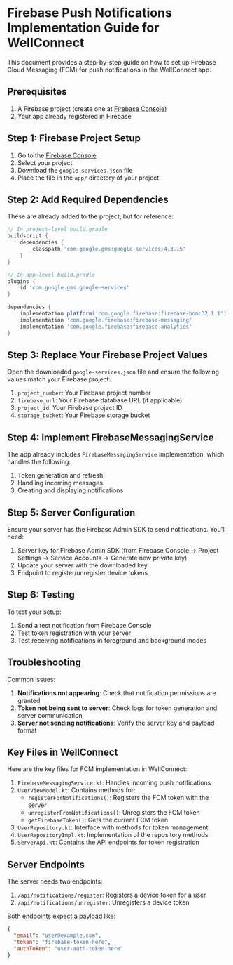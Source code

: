 # Firebase Push Notifications Implementation Guide for WellConnect

This document provides a step-by-step guide on how to set up Firebase Cloud Messaging (FCM) for push notifications in the WellConnect app.

## Prerequisites

1. A Firebase project (create one at [Firebase Console](https://console.firebase.google.com/))
2. Your app already registered in Firebase

## Step 1: Firebase Project Setup

1. Go to the [Firebase Console](https://console.firebase.google.com/)
2. Select your project
3. Download the `google-services.json` file
4. Place the file in the `app/` directory of your project

## Step 2: Add Required Dependencies

These are already added to the project, but for reference:

```gradle
// In project-level build.gradle
buildscript {
    dependencies {
        classpath 'com.google.gms:google-services:4.3.15'
    }
}

// In app-level build.gradle
plugins {
    id 'com.google.gms.google-services'
}

dependencies {
    implementation platform('com.google.firebase:firebase-bom:32.1.1')
    implementation 'com.google.firebase:firebase-messaging'
    implementation 'com.google.firebase:firebase-analytics'
}
```

## Step 3: Replace Your Firebase Project Values

Open the downloaded `google-services.json` file and ensure the following values match your Firebase project:

1. `project_number`: Your Firebase project number
2. `firebase_url`: Your Firebase database URL (if applicable)
3. `project_id`: Your Firebase project ID
4. `storage_bucket`: Your Firebase storage bucket

## Step 4: Implement FirebaseMessagingService

The app already includes `FirebaseMessagingService` implementation, which handles the following:

1. Token generation and refresh
2. Handling incoming messages
3. Creating and displaying notifications

## Step 5: Server Configuration

Ensure your server has the Firebase Admin SDK to send notifications. You'll need:

1. Server key for Firebase Admin SDK (from Firebase Console → Project Settings → Service Accounts → Generate new private key)
2. Update your server with the downloaded key
3. Endpoint to register/unregister device tokens 

## Step 6: Testing

To test your setup:

1. Send a test notification from Firebase Console
2. Test token registration with your server
3. Test receiving notifications in foreground and background modes

## Troubleshooting

Common issues:

1. **Notifications not appearing**: Check that notification permissions are granted
2. **Token not being sent to server**: Check logs for token generation and server communication
3. **Server not sending notifications**: Verify the server key and payload format

## Key Files in WellConnect

Here are the key files for FCM implementation in WellConnect:

1. `FirebaseMessagingService.kt`: Handles incoming push notifications
2. `UserViewModel.kt`: Contains methods for:
   - `registerForNotifications()`: Registers the FCM token with the server
   - `unregisterFromNotifications()`: Unregisters the FCM token
   - `getFirebaseToken()`: Gets the current FCM token
3. `UserRepository.kt`: Interface with methods for token management
4. `UserRepositoryImpl.kt`: Implementation of the repository methods
5. `ServerApi.kt`: Contains the API endpoints for token registration

## Server Endpoints 

The server needs two endpoints:

1. `/api/notifications/register`: Registers a device token for a user
2. `/api/notifications/unregister`: Unregisters a device token

Both endpoints expect a payload like:
```json
{
  "email": "user@example.com",
  "token": "firebase-token-here",
  "authToken": "user-auth-token-here"
}
``` 
